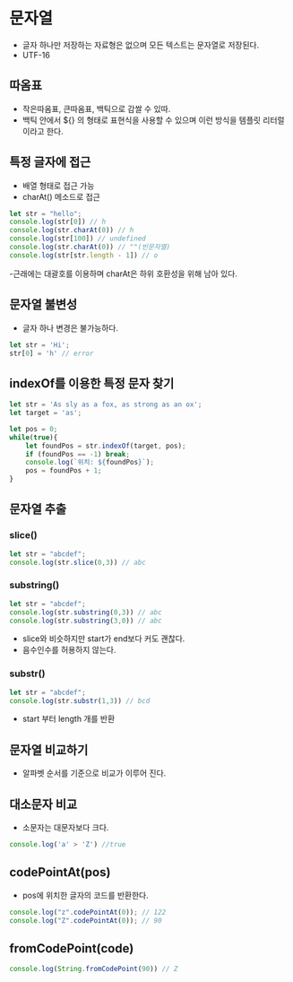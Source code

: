 # 문자열
- 글자 하나만 저장하는 자료형은 없으며 모든 텍스트는 문자열로 저장된다.
- UTF-16

## 따옴표
- 작은따옴표, 큰따옴표, 백틱으로 감쌀 수 있따.
- 백틱 안에서 ${} 의 형태로 표현식을 사용할 수 있으며 이런 방식을 템플릿 리터럴이라고 한다.
## 특정 글자에 접근
- 배열 형태로 접근 가능
- charAt() 메소드로 접근
```javascript
let str = "hello";
console.log(str[0]) // h
console.log(str.charAt(0)) // h
console.log(str[100]) // undefined
console.log(str.charAt(0)) // ""(빈문자열)
console.log(str[str.length - 1]) // o
```
-근래에는 대괄호를 이용하며 charAt은 하위 호환성을 위해 남아 있다.

## 문자열 불변성
- 글자 하나 변경은 불가능하다.
```javascript
let str = 'Hi';
str[0] = 'h' // error
```
## indexOf를 이용한 특정 문자 찾기
```javascript
let str = 'As sly as a fox, as strong as an ox';
let target = 'as';

let pos = 0;
while(true){
    let foundPos = str.indexOf(target, pos);
    if (foundPos == -1) break;
    console.log(`위치: ${foundPos}`);
    pos = foundPos + 1;
}
```

## 문자열 추출
### slice()
```javascript
let str = "abcdef";
console.log(str.slice(0,3)) // abc
```
### substring()
```javascript
let str = "abcdef";
console.log(str.substring(0,3)) // abc
console.log(str.substring(3,0)) // abc
```
- slice와 비슷하지만 start가 end보다 커도 괜찮다.
- 음수인수를 허용하지 않는다.
### substr()
```javascript
let str = "abcdef";
console.log(str.substr(1,3)) // bcd
```
- start 부터 length 개를 반환
## 문자열 비교하기
- 알파벳 순서를 기준으로 비교가 이루어 진다.
## 대소문자 비교
- 소문자는 대문자보다 크다.
```javascript
console.log('a' > 'Z') //true
```
## codePointAt(pos)
- pos에 위치한 글자의 코드를 반환한다.
```javascript
console.log("z".codePointAt(0)); // 122
console.log("Z".codePointAt(0)); // 90
```
## fromCodePoint(code)
```javascript
console.log(String.fromCodePoint(90)) // Z
```


